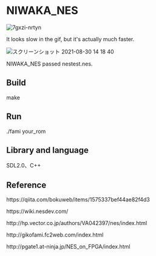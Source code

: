 # NIWAKA_NES

![7gxzi-nrtyn](https://user-images.githubusercontent.com/61189782/132125821-96c311b8-ed5b-4ebf-b668-6cef32d82608.gif)
<p>It looks slow in the gif, but it's actually much faster.</p>

![スクリーンショット 2021-08-30 14 18 40](https://user-images.githubusercontent.com/61189782/131290614-db5d5f35-53fd-4366-9a81-51950c894ae2.png)
<p>NIWAKA_NES passed nestest.nes.</p>

<h2>Build</h2>
make

<h2>Run</h2>
./fami your_rom

<h2>Library and language</h2>
SDL2.0、C++

<h2>Reference</h2>
<p>https://qiita.com/bokuweb/items/1575337bef44ae82f4d3</p>
<p>https://wiki.nesdev.com/</p>
<p>http://hp.vector.co.jp/authors/VA042397/nes/index.html</p>
<p>http://gikofami.fc2web.com/index.html</p>
<p>http://pgate1.at-ninja.jp/NES_on_FPGA/index.html</p>

